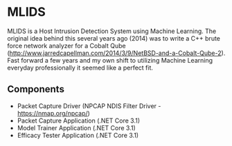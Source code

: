# MLIDS

MLIDS is a Host Intrusion Detection System using Machine Learning.  The original idea behind this several years ago (2014) was to write a C++ brute force network analyzer for a Cobalt Qube (http://www.jarredcapellman.com/2014/3/9/NetBSD-and-a-Cobalt-Qube-2).  Fast forward a few years and my own shift to utilizing Machine Learning everyday professionally it seemed like a perfect fit.

## Components
* Packet Capture Driver (NPCAP NDIS Filter Driver - https://nmap.org/npcap/)
* Packet Capture Application (.NET Core 3.1)
* Model Trainer Application (.NET Core 3.1)
* Efficacy Tester Application (.NET Core 3.1)
